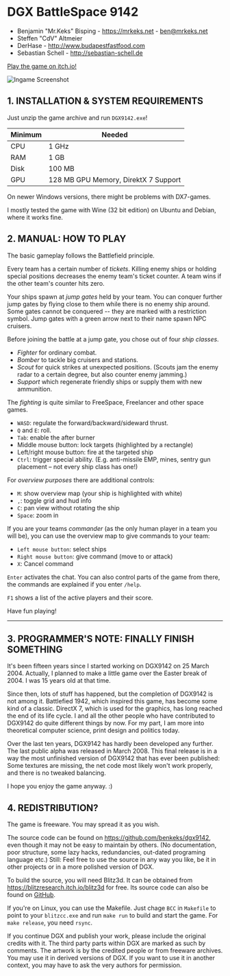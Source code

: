 DGX BattleSpace 9142
==========

* Benjamin "Mr.Keks" Bisping - <https://mrkeks.net> - <ben@mrkeks.net>
* Steffen "CdV" Altmeier
* DerHase - <http://www.budapestfastfood.com>
* Sebastian Schell - <http://sebastian-schell.de>

[Play the game on itch.io!](https://benkeks.itch.io/dgx9142)

![Ingame Screenshot](https://mrkeks.net/pics/dgx2/Screen31.jpg)

## 1. INSTALLATION & SYSTEM REQUIREMENTS

Just unzip the game archive and run `DGX9142.exe`!

Minimum | Needed
------- | --------------------
CPU     |  1 GHz
RAM     |  1 GB
Disk    |  100 MB
GPU     |  128 MB GPU Memory, DirektX 7 Support

On newer Windows versions, there might be problems with DX7-games.

I mostly tested the game with Wine (32 bit edition) on Ubuntu and
Debian, where it works fine.

## 2. MANUAL: HOW TO PLAY

The basic gameplay follows the Battlefield principle.

Every team has a certain number of *tickets*. Killing enemy ships or holding special positions decreases
the enemy team's ticket counter. A team wins if the other team's counter hits zero.

Your ships spawn at *jump gates* held by your team.
You can conquer further jump gates by flying close to them while there is no enemy ship around. Some gates cannot be conquered -- they are marked with a restriction symbol.
Jump gates with a green arrow next to their name spawn NPC cruisers.

Before joining the battle at a jump gate, you chose out of four *ship classes*.

* *Fighter* for ordinary combat.
* *Bomber* to tackle big cruisers and stations.
* *Scout* for quick strikes at unexpected positions. (Scouts jam the enemy radar to a certain degree, but also counter enemy jamming.)
* *Support* which regenerate friendly ships or supply them with new ammunition.

The *fighting* is quite similar to FreeSpace, Freelancer and other space games.

* `WASD`: regulate the forward/backward/sideward thrust.
* `Q` and `E`: roll.
* `Tab`: enable the after burner
* Middle mouse button: lock targets (highlighted by a rectangle)
* Left/right mouse button: fire at the targeted ship
* `Ctrl`: trigger special ability. (E.g. anti-missile EMP, mines, sentry gun placement – not every ship class has one!)

For *overview purposes* there are additional controls:

* `M`: show overview map (your ship is highlighted with white)
* `,`: toggle grid and hud info
* `C`: pan view without rotating the ship
* `Space`: zoom in

If you are your teams *commander* (as the only human player in a team you will be), you can use the overview map to give commands to your team:

* `Left mouse button`: select ships
* `Right mouse button`: give command (move to or attack)
* `X`: Cancel command

`Enter` activates the chat. You can also control parts of the game from there, the commands are explained if you enter `/help`.

`F1` shows a list of the active players and their score.

Have fun playing!

----------------------------------------------------------------

## 3. PROGRAMMER'S NOTE: FINALLY FINISH SOMETHING

It's been fifteen years since I started working on DGX9142 on
25 March 2004. Actually, I planned to make a little game over the
Easter break of 2004. I was 15 years old at that time.

Since then, lots of stuff has happened, but the completion of DGX9142 is
not among it. Battlefied 1942, which inspired this game, has become some
kind of a classic. DirectX 7, which is used for the graphics, has long
reached the end of its life cycle. I and all the other people who have
contributed to DGX9142 do quite different things by now. For my part,
I am more into theoretical computer science, print design and politics
today.

Over the last ten years, DGX9142 has hardly been developed any further.
The last public alpha was released in March 2008. This final release is
in a way the most unfinished version of DGX9142 that has ever been
published: Some textures are missing, the net code most likely won't
work properly, and there is no tweaked balancing.

I hope you enjoy the game anyway. :)

## 4. REDISTRIBUTION?

The game is freeware. You may spread it as you wish.

The source code can be found on <https://github.com/benkeks/dgx9142>, even
though it may not be easy to maintain by others. (No documentation, poor
structure, some lazy hacks, redundancies, out-dated programing language etc.)
Still: Feel free to use the source in any way you like, be it in other
projects or in a more polished version of DGX.

To build the source, you will need Blitz3d. It can be obtained from
<https://blitzresearch.itch.io/blitz3d> for free. Its source code can also be
found on [GitHub](https://github.com/blitz-research/blitz3d).

If you're on Linux, you can use the Makefile. Just chage `BCC` in `Makefile` to
point to your `blitzcc.exe` and run `make run` to build and start the game.
For `make release`, you need `rsync`.

If you continue DGX and publish your work, please include the original credits
with it. The third party parts within DGX are marked as such by comments.
The artwork is by the credited people or from freeware archives. You may use
it in derived versions of DGX. If you want to use it in another context,
you may have to ask the very authors for permission.
